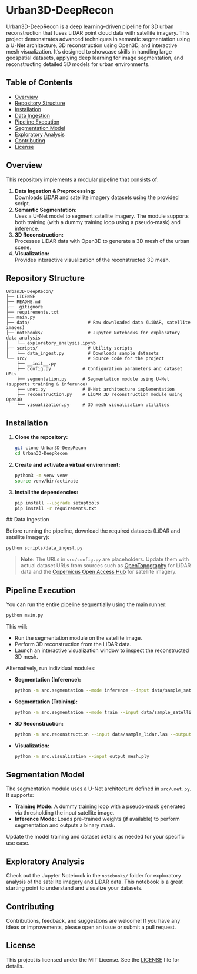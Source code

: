 # Urban3D-DeepRecon

Urban3D-DeepRecon is a deep learning–driven pipeline for 3D urban reconstruction that fuses LiDAR point cloud data with satellite imagery. This project demonstrates advanced techniques in semantic segmentation using a U-Net architecture, 3D reconstruction using Open3D, and interactive mesh visualization. It’s designed to showcase skills in handling large geospatial datasets, applying deep learning for image segmentation, and reconstructing detailed 3D models for urban environments.

## Table of Contents

- [Overview](#overview)
- [Repository Structure](#repository-structure)
- [Installation](#installation)
- [Data Ingestion](#data-ingestion)
- [Pipeline Execution](#pipeline-execution)
- [Segmentation Model](#segmentation-model)
- [Exploratory Analysis](#exploratory-analysis)
- [Contributing](#contributing)
- [License](#license)

## Overview

This repository implements a modular pipeline that consists of:

1. **Data Ingestion & Preprocessing:**  
   Downloads LiDAR and satellite imagery datasets using the provided script.
2. **Semantic Segmentation:**  
   Uses a U-Net model to segment satellite imagery. The module supports both training (with a dummy training loop using a pseudo‑mask) and inference.
3. **3D Reconstruction:**  
   Processes LiDAR data with Open3D to generate a 3D mesh of the urban scene.
4. **Visualization:**  
   Provides interactive visualization of the reconstructed 3D mesh.

## Repository Structure

```plaintext
Urban3D-DeepRecon/
├── LICENSE
├── README.md
├── .gitignore
├── requirements.txt
├── main.py
├── data/                      # Raw downloaded data (LiDAR, satellite images)
├── notebooks/                 # Jupyter Notebooks for exploratory data analysis
│   └── exploratory_analysis.ipynb
├── scripts/                   # Utility scripts
│   └── data_ingest.py         # Downloads sample datasets
└── src/                       # Source code for the project
    ├── __init__.py
    ├── config.py            # Configuration parameters and dataset URLs
    ├── segmentation.py      # Segmentation module using U-Net (supports training & inference)
    ├── unet.py              # U-Net architecture implementation
    ├── reconstruction.py    # LiDAR 3D reconstruction module using Open3D
    └── visualization.py     # 3D mesh visualization utilities
```

## Installation

1. **Clone the repository:**
   ```bash
   git clone Urban3D-DeepRecon
   cd Urban3D-DeepRecon
   ```

2. **Create and activate a virtual environment:**
   ```bash
   python3 -m venv venv
   source venv/bin/activate 
   ```

3. **Install the dependencies:**
   ```bash
   pip install --upgrade setuptools
   pip install -r requirements.txt
   ```

\## Data Ingestion

Before running the pipeline, download the required datasets (LiDAR and satellite imagery):

```bash
python scripts/data_ingest.py
```

> **Note:** The URLs in `src/config.py` are placeholders. Update them with actual dataset URLs from sources such as [OpenTopography](https://opentopography.org/) for LiDAR data and the [Copernicus Open Access Hub](https://scihub.copernicus.eu/) for satellite imagery.

## Pipeline Execution

You can run the entire pipeline sequentially using the main runner:

```bash
python main.py
```

This will:
- Run the segmentation module on the satellite image.
- Perform 3D reconstruction from the LiDAR data.
- Launch an interactive visualization window to inspect the reconstructed 3D mesh.

Alternatively, run individual modules:

- **Segmentation (Inference):**
  ```bash
  python -m src.segmentation --mode inference --input data/sample_satellite.tif --output segmentation_output.png
  ```
- **Segmentation (Training):**
  ```bash
  python -m src.segmentation --mode train --input data/sample_satellite.tif --epochs 5 --lr 1e-3
  ```
- **3D Reconstruction:**
  ```bash
  python -m src.reconstruction --input data/sample_lidar.las --output output_mesh.ply --depth 9
  ```
- **Visualization:**
  ```bash
  python -m src.visualization --input output_mesh.ply
  ```

## Segmentation Model

The segmentation module uses a U-Net architecture defined in `src/unet.py`. It supports:
- **Training Mode:** A dummy training loop with a pseudo‑mask generated via thresholding the input satellite image.
- **Inference Mode:** Loads pre-trained weights (if available) to perform segmentation and outputs a binary mask.

Update the model training and dataset details as needed for your specific use case.

## Exploratory Analysis

Check out the Jupyter Notebook in the `notebooks/` folder for exploratory analysis of the satellite imagery and LiDAR data. This notebook is a great starting point to understand and visualize your datasets.

## Contributing

Contributions, feedback, and suggestions are welcome! If you have any ideas or improvements, please open an issue or submit a pull request.

## License

This project is licensed under the MIT License. See the [LICENSE](LICENSE) file for details.
